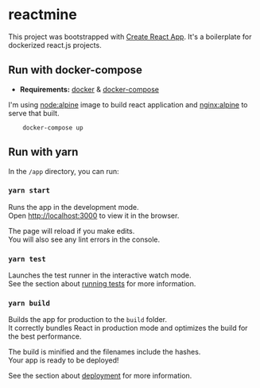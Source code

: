 # reactmine

This project was bootstrapped with [Create React App](https://github.com/facebook/create-react-app). It's a boilerplate for dockerized react.js projects.

## Run with docker-compose
* **Requirements:** [docker](https://docs.docker.com/get-docker/) & [docker-compose](https://docs.docker.com/compose/install/)

I'm using [node:alpine](https://github.com/nodejs/docker-node#nodealpine) image to build react application and [nginx:alpine](https://github.com/docker-library/docs/tree/master/nginx) to serve that built.

```
    docker-compose up
```

## Run with yarn

In the `/app` directory, you can run:

### `yarn start`

Runs the app in the development mode.\
Open [http://localhost:3000](http://localhost:3000) to view it in the browser.

The page will reload if you make edits.\
You will also see any lint errors in the console.

### `yarn test`

Launches the test runner in the interactive watch mode.\
See the section about [running tests](https://facebook.github.io/create-react-app/docs/running-tests) for more information.

### `yarn build`

Builds the app for production to the `build` folder.\
It correctly bundles React in production mode and optimizes the build for the best performance.

The build is minified and the filenames include the hashes.\
Your app is ready to be deployed!

See the section about [deployment](https://facebook.github.io/create-react-app/docs/deployment) for more information.